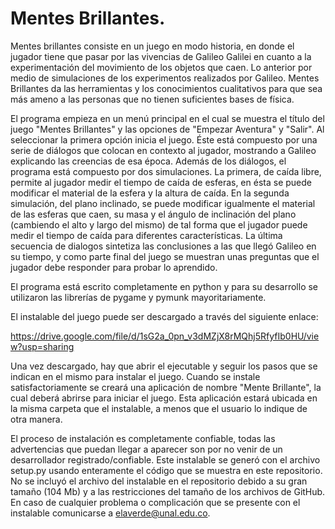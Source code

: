 # Mentes Brillantes.
Mentes brillantes consiste en un juego en modo historia, en donde el jugador tiene que pasar por las vivencias de Galileo Galilei en cuanto a la experimentación del movimiento de los objetos que caen. Lo anterior por medio de simulaciones de los experimentos realizados por Galileo. Mentes Brillantes da las herramientas y los conocimientos cualitativos para que sea más ameno a las personas que no tienen suficientes bases de física.

El programa empieza en un menú principal en el cual se muestra el título del juego "Mentes Brillantes" y las opciones de "Empezar Aventura" y "Salir". Al seleccionar la primera opción inicia el juego. Éste está compuesto por una serie de diálogos que colocan en contexto al jugador, mostrando a Galileo explicando las creencias de esa época. Además de los diálogos, el programa está compuesto por dos simulaciones. La primera, de caída libre, permite al jugador medir el tiempo de caída de esferas, en ésta se puede modificar el material de la esfera y la altura de caída. En la segunda simulación, del plano inclinado, se puede modificar igualmente el material de las esferas que caen, su masa y el ángulo de inclinación del plano (cambiendo el alto y largo del mismo) de tal forma que el jugador puede medir el tiempo de caída para diferentes características. La última secuencia de dialogos sintetiza las conclusiones a las que llegó Galileo en su tiempo, y como parte final del juego se muestran unas preguntas que el jugador debe responder para probar lo aprendido.

El programa está escrito completamente en python y para su desarrollo se utilizaron las librerías de pygame y pymunk mayoritariamente.

El instalable del juego puede ser descargado a través del siguiente enlace:

https://drive.google.com/file/d/1sG2a_0pn_v3dMZjX8rMQhj5RfyfIb0HU/view?usp=sharing

Una vez descargado, hay que abrir el ejecutable y seguir los pasos que se indican en el mismo para instalar el juego. Cuando se instale satisfactoriamente se creará una aplicación de nombre "Mente Brillante", la cual deberá abrirse para iniciar el juego. Esta aplicación estará ubicada en la misma carpeta que el instalable, a menos que el usuario lo indique de otra manera.

El proceso de instalación es completamente confiable, todas las advertencias que puedan llegar a aparecer son por no venir de un desarrollador registrado/confiable. Este instalable se generó con el archivo setup.py usando enteramente el código que se muestra en este repositorio. No se incluyó el archivo del instalable en el repositorio debido a su gran tamaño (104 Mb) y a las restricciones del tamaño de los archivos de GitHub. En caso de cualquier problema o complicación que se presente con el instalable comunicarse a elaverde@unal.edu.co.
